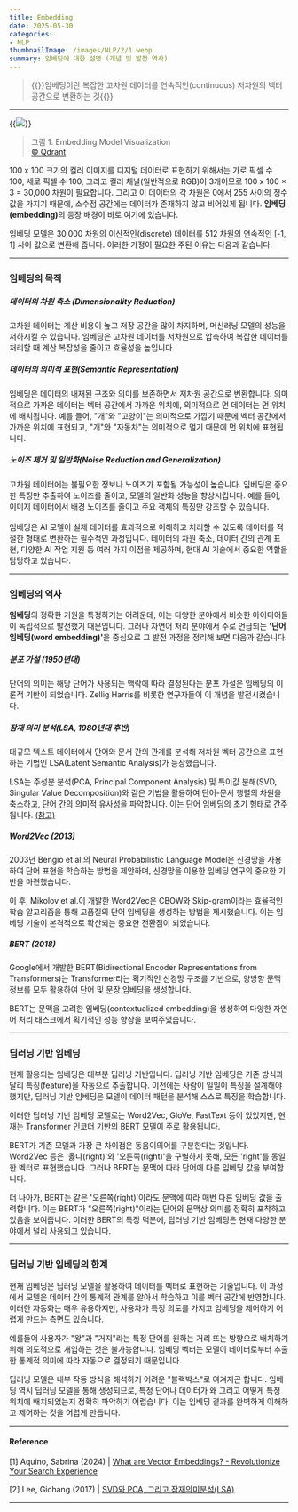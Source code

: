 ```yaml
---
title: Embedding
date: 2025-05-30
categories:
- NLP
thumbnailImage: /images/NLP/2/1.webp
summary: 임베딩에 대한 설명 (개념 및 발전 역사)
---
```

> {{<hl-text primary>}}임베딩이란 복잡한 고차원 데이터를 연속적인(continuous) 저차원의 벡터 공간으로 변환하는 것{{</hl-text>}}

---
{{<image classes="fancybox center" src="/images/NLP/2/1.webp">}}
> 그림 1. Embedding Model Visualization<br>
[© Qdrant](https://qdrant.tech/articles/what-are-embeddings/)

100 x 100 크기의 컬러 이미지를 디지털 데이터로 표현하기 위해서는 가로 픽셀 수 100, 세로 픽셀 수 100, 그리고 컬러 채널(일반적으로 RGB)이 3개이므로 100 x 100 × 3 = 30,000 차원이 필요합니다. 그리고 이 데이터의 각 차원은 0에서 255 사이의 정수 값을 가지기 때문에, 소수점 공간에는 데이터가 존재하지 않고 비어있게 됩니다. <strong>임베딩(embedding)</strong>의 등장 배경이 바로 여기에 있습니다.

임베딩 모델은 30,000 차원의 이산적인(discrete) 데이터를 512 차원의 연속적인 [-1, 1] 사이 값으로 변환해 줍니다. 이러한 가정이 필요한 주된 이유는 다음과 같습니다.

---
### 임베딩의 목적
##### 데이터의 차원 축소 (Dimensionality Reduction)
고차원 데이터는 계산 비용이 높고 저장 공간을 많이 차지하며, 머신러닝 모델의 성능을 저하시킬 수 있습니다. 임베딩은 고차원 데이터를 저차원으로 압축하여 복잡한 데이터를 처리할 때 계산 복잡성을 줄이고 효율성을 높입니다.
##### 데이터의 의미적 표현(Semantic Representation)
임베딩은 데이터의 내재된 구조와 의미를 보존하면서 저차원 공간으로 변환합니다. 의미적으로 가까운 데이터는 벡터 공간에서 가까운 위치에, 의미적으로 먼 데이터는 먼 위치에 배치됩니다. 예를 들어, "개"와 "고양이"는 의미적으로 가깝기 때문에 벡터 공간에서 가까운 위치에 표현되고, "개"와 "자동차"는 의미적으로 멀기 때문에 먼 위치에 표현됩니다.
##### 노이즈 제거 및 일반화(Noise Reduction and Generalization)
고차원 데이터에는 불필요한 정보나 노이즈가 포함될 가능성이 높습니다. 임베딩은 중요한 특징만 추출하여 노이즈를 줄이고, 모델의 일반화 성능을 향상시킵니다. 예를 들어, 이미지 데이터에서 배경 노이즈를 줄이고 주요 객체의 특징만 강조할 수 있습니다.
\
\
임베딩은 AI 모델이 실제 데이터를 효과적으로 이해하고 처리할 수 있도록 데이터를 적절한 형태로 변환하는 필수적인 과정입니다. 데이터의 차원 축소, 데이터 간의 관계 표현, 다양한 AI 작업 지원 등 여러 가지 이점을 제공하며, 현대 AI 기술에서 중요한 역할을 담당하고 있습니다.

---
### 임베딩의 역사
<strong>임베딩</strong>의 정확한 기원을 특정하기는 어려운데, 이는 다양한 분야에서 비슷한 아이디어들이 독립적으로 발전했기 때문입니다. 그러나 자연어 처리 분야에서 주로 언급되는 <strong>'단어 임베딩(word embedding)'</strong>을 중심으로 그 발전 과정을 정리해 보면 다음과 같습니다.

##### 분포 가설 (1950년대)
단어의 의미는 해당 단어가 사용되는 맥락에 따라 결정된다는 분포 가설은 임베딩의 이론적 기반이 되었습니다. Zellig Harris를 비롯한 연구자들이 이 개념을 발전시켰습니다.

##### 잠재 의미 분석(LSA, 1980년대 후반)
대규모 텍스트 데이터에서 단어와 문서 간의 관계를 분석해 저차원 벡터 공간으로 표현하는 기법인 LSA(Latent Semantic Analysis)가 등장했습니다.

LSA는 주성분 분석(PCA, Principal Component Analysis) 및 특이값 분해(SVD, Singular Value Decomposition)와 같은 기법을 활용하여 단어-문서 행렬의 차원을 축소하고, 단어 간의 의미적 유사성을 파악합니다. 이는 단어 임베딩의 초기 형태로 간주됩니다. [(참고)](https://ratsgo.github.io/from%20frequency%20to%20semantics/2017/04/06/pcasvdlsa/)

##### Word2Vec (2013)
2003년 Bengio et al.의 Neural Probabilistic Language Model은 신경망을 사용하여 단어 표현을 학습하는 방법을 제안하며, 신경망을 이용한 임베딩 연구의 중요한 기반을 마련했습니다.

이 후, Mikolov et al.이 개발한 Word2Vec은 CBOW와 Skip-gram이라는 효율적인 학습 알고리즘을 통해 고품질의 단어 임베딩을 생성하는 방법을 제시했습니다. 이는 임베딩 기술이 본격적으로 확산되는 중요한 전환점이 되었습니다.

##### BERT (2018)
Google에서 개발한 BERT(Bidirectional Encoder Representations from Transformers)는 Transformer라는 획기적인 신경망 구조를 기반으로, 양방향 문맥 정보를 모두 활용하여 단어 및 문장 임베딩을 생성합니다.

BERT는 문맥을 고려한 임베딩(contextualized embedding)을 생성하여 다양한 자연어 처리 태스크에서 획기적인 성능 향상을 보여주었습니다.

---
### 딥러닝 기반 임베딩
현재 활용되는 임베딩은 대부분 딥러닝 기반입니다. 딥러닝 기반 임베딩은 기존 방식과 달리 특징(feature)을 자동으로 추출합니다. 이전에는 사람이 일일이 특징을 설계해야 했지만, 딥러닝 기반 임베딩은 모델이 데이터 패턴을 분석해 스스로 특징을 학습합니다.

이러한 딥러닝 기반 임베딩 모델로는 Word2Vec, GloVe, FastText 등이 있었지만, 현재는 Transformer 인코더 기반의 BERT 모델이 주로 활용됩니다.

BERT가 기존 모델과 가장 큰 차이점은 동음이의어를 구분한다는 것입니다. Word2Vec 등은 '옳다(right)'와 '오른쪽(right)'을 구별하지 못해, 모든 'right'를 동일한 벡터로 표현했습니다. 그러나 BERT는 문맥에 따라 단어에 다른 임베딩 값을 부여합니다.

더 나아가, BERT는 같은 '오른쪽(right)'이라도 문맥에 따라 매번 다른 임베딩 값을 출력합니다. 이는 BERT가 "오른쪽(right)"이라는 단어의 문맥상 의미를 정확히 포착하고 있음을 보여줍니다. 이러한 BERT의 특징 덕분에, 딥러닝 기반 임베딩은 현재 다양한 분야에서 널리 사용되고 있습니다.

---
### 딥러닝 기반 임베딩의 한계
현재 임베딩은 딥러닝 모델을 활용하여 데이터를 벡터로 표현하는 기술입니다. 이 과정에서 모델은 데이터 간의 통계적 관계를 알아서 학습하고 이를 벡터 공간에 반영합니다. 이러한 자동화는 매우 유용하지만, 사용자가 특정 의도를 가지고 임베딩을 제어하기 어렵게 만드는 측면도 있습니다.

예를들어 사용자가 "왕"과 "거지"라는 특정 단어를 원하는 거리 또는 방향으로 배치하기 위해 의도적으로 개입하는 것은 불가능합니다. 임베딩 벡터는 모델이 데이터로부터 추출한 통계적 의미에 따라 자동으로 결정되기 때문입니다.

딥러닝 모델은 내부 작동 방식을 해석하기 어려운 "블랙박스"로 여겨지곤 합니다. 임베딩 역시 딥러닝 모델을 통해 생성되므로, 특정 단어나 데이터가 왜 그리고 어떻게 특정 위치에 배치되었는지 정확히 파악하기 어렵습니다. 이는 임베딩 결과를 완벽하게 이해하고 제어하는 것을 어렵게 만듭니다.

---
#### Reference
[1] Aquino, Sabrina (2024) | [What are Vector Embeddings? - Revolutionize Your Search Experience](https://qdrant.tech/articles/what-are-embeddings/)

[2] Lee, Gichang (2017) | [SVD와 PCA, 그리고 잠재의미분석(LSA)](https://ratsgo.github.io/from%20frequency%20to%20semantics/2017/04/06/pcasvdlsa/)

---